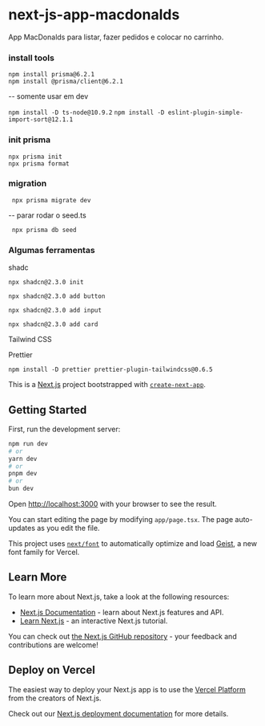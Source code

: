 # next-js-app-macdonalds
App MacDonalds para listar, fazer pedidos e colocar no carrinho.

### install tools

``` 
npm install prisma@6.2.1
npm install @prisma/client@6.2.1
```
-- somente usar em dev

``` npm install -D ts-node@10.9.2 ```
``` npm install -D eslint-plugin-simple-import-sort@12.1.1 ```

### init prisma

``` 
npx prisma init
npx prisma format
``` 

### migration

``` npx prisma migrate dev```

-- parar rodar o seed.ts

``` npx prisma db seed```

### Algumas ferramentas

shadc 

``` npx shadcn@2.3.0 init  ```

``` npx shadcn@2.3.0 add button  ```

``` npx shadcn@2.3.0 add input  ```

``` npx shadcn@2.3.0 add card  ```

Tailwind CSS

Prettier 
``` 
npm install -D prettier prettier-plugin-tailwindcss@0.6.5
``` 

This is a [Next.js](https://nextjs.org) project bootstrapped with [`create-next-app`](https://nextjs.org/docs/app/api-reference/cli/create-next-app).

## Getting Started

First, run the development server:

```bash
npm run dev
# or
yarn dev
# or
pnpm dev
# or
bun dev
```

Open [http://localhost:3000](http://localhost:3000) with your browser to see the result.

You can start editing the page by modifying `app/page.tsx`. The page auto-updates as you edit the file.

This project uses [`next/font`](https://nextjs.org/docs/app/building-your-application/optimizing/fonts) to automatically optimize and load [Geist](https://vercel.com/font), a new font family for Vercel.

## Learn More

To learn more about Next.js, take a look at the following resources:

- [Next.js Documentation](https://nextjs.org/docs) - learn about Next.js features and API.
- [Learn Next.js](https://nextjs.org/learn) - an interactive Next.js tutorial.

You can check out [the Next.js GitHub repository](https://github.com/vercel/next.js) - your feedback and contributions are welcome!

## Deploy on Vercel

The easiest way to deploy your Next.js app is to use the [Vercel Platform](https://vercel.com/new?utm_medium=default-template&filter=next.js&utm_source=create-next-app&utm_campaign=create-next-app-readme) from the creators of Next.js.

Check out our [Next.js deployment documentation](https://nextjs.org/docs/app/building-your-application/deploying) for more details.
